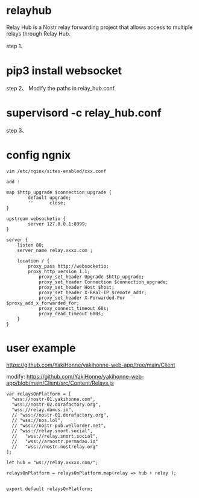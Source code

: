 # relayhub
Relay Hub is a Nostr relay forwarding project that allows access to multiple relays through Relay Hub.

step 1、
# pip3 install websocket

step 2、
Modify the paths in relay_hub.conf.

# supervisord -c relay_hub.conf 

step 3、
# config ngnix
```
vim /etc/nginx/sites-enabled/xxx.conf 

add :

map $http_upgrade $connection_upgrade {
        default upgrade;
        ''      close;
}

upstream websocketio {
        server 127.0.0.1:8999;
}

server {
    listen 80;
    server_name relay.xxxx.com ;

    location / {
        proxy_pass http://websocketio;
	    proxy_http_version 1.1;
            proxy_set_header Upgrade $http_upgrade;
            proxy_set_header Connection $connection_upgrade;
            proxy_set_header Host $host;
            proxy_set_header X-Real-IP $remote_addr;
            proxy_set_header X-Forwarded-For $proxy_add_x_forwarded_for;
            proxy_connect_timeout 60s;
            proxy_read_timeout 600s;
    }
}

```

# user example
https://github.com/YakiHonne/yakihonne-web-app/tree/main/Client

modify:
https://github.com/YakiHonne/yakihonne-web-app/blob/main/Client/src/Content/Relays.js

```
var relaysOnPlatform = [
  "wss://nostr-01.yakihonne.com",
  "wss://nostr-02.dorafactory.org",
  "wss://relay.damus.io",
  // "wss://nostr-01.dorafactory.org",
  // "wss://nos.lol",
  // "wss://nostr-pub.wellorder.net",
  // "wss://relay.snort.social",
  //   "wss://relay.snort.social",
  //   "wss://arnostr.permadao.io"
  //   "wss://nostr.nostrelay.org"
];

let hub = "ws://relay.xxxxx.com/";

relaysOnPlatform = relaysOnPlatform.map(relay => hub + relay );


export default relaysOnPlatform;

```
